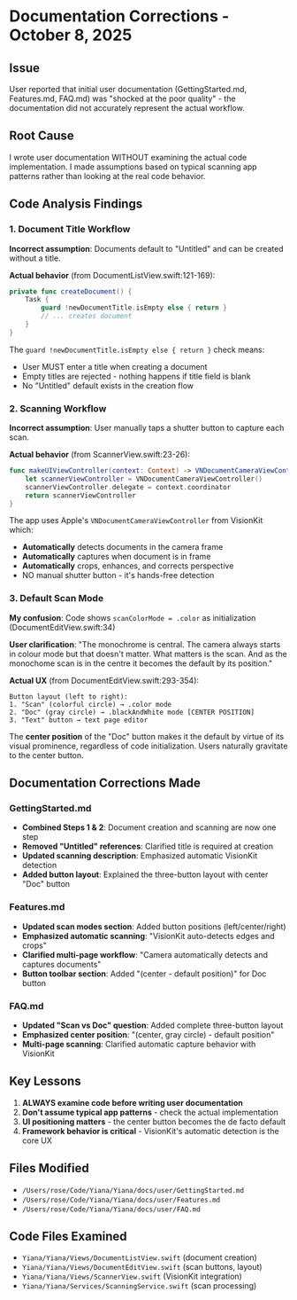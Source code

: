 # Documentation Corrections - October 8, 2025

## Issue

User reported that initial user documentation (GettingStarted.md, Features.md, FAQ.md) was "shocked at the poor quality" - the documentation did not accurately represent the actual workflow.

## Root Cause

I wrote user documentation WITHOUT examining the actual code implementation. I made assumptions based on typical scanning app patterns rather than looking at the real code behavior.

## Code Analysis Findings

### 1. Document Title Workflow

**Incorrect assumption**: Documents default to "Untitled" and can be created without a title.

**Actual behavior** (from DocumentListView.swift:121-169):
```swift
private func createDocument() {
    Task {
        guard !newDocumentTitle.isEmpty else { return }
        // ... creates document
    }
}
```

The `guard !newDocumentTitle.isEmpty else { return }` check means:
- User MUST enter a title when creating a document
- Empty titles are rejected - nothing happens if title field is blank
- No "Untitled" default exists in the creation flow

### 2. Scanning Workflow

**Incorrect assumption**: User manually taps a shutter button to capture each scan.

**Actual behavior** (from ScannerView.swift:23-26):
```swift
func makeUIViewController(context: Context) -> VNDocumentCameraViewController {
    let scannerViewController = VNDocumentCameraViewController()
    scannerViewController.delegate = context.coordinator
    return scannerViewController
}
```

The app uses Apple's `VNDocumentCameraViewController` from VisionKit which:
- **Automatically** detects documents in the camera frame
- **Automatically** captures when document is in frame
- **Automatically** crops, enhances, and corrects perspective
- NO manual shutter button - it's hands-free detection

### 3. Default Scan Mode

**My confusion**: Code shows `scanColorMode = .color` as initialization (DocumentEditView.swift:34)

**User clarification**: "The monochrome is central. The camera always starts in colour mode but that doesn't matter. What matters is the scan. And as the monochome scan is in the centre it becomes the default by its position."

**Actual UX** (from DocumentEditView.swift:293-354):
```
Button layout (left to right):
1. "Scan" (colorful circle) → .color mode
2. "Doc" (gray circle) → .blackAndWhite mode [CENTER POSITION]
3. "Text" button → text page editor
```

The **center position** of the "Doc" button makes it the default by virtue of its visual prominence, regardless of code initialization. Users naturally gravitate to the center button.

## Documentation Corrections Made

### GettingStarted.md
- **Combined Steps 1 & 2**: Document creation and scanning are now one step
- **Removed "Untitled" references**: Clarified title is required at creation
- **Updated scanning description**: Emphasized automatic VisionKit detection
- **Added button layout**: Explained the three-button layout with center "Doc" button

### Features.md
- **Updated scan modes section**: Added button positions (left/center/right)
- **Emphasized automatic scanning**: "VisionKit auto-detects edges and crops"
- **Clarified multi-page workflow**: "Camera automatically detects and captures documents"
- **Button toolbar section**: Added "(center - default position)" for Doc button

### FAQ.md
- **Updated "Scan vs Doc" question**: Added complete three-button layout
- **Emphasized center position**: "(center, gray circle) - default position"
- **Multi-page scanning**: Clarified automatic capture behavior with VisionKit

## Key Lessons

1. **ALWAYS examine code before writing user documentation**
2. **Don't assume typical app patterns** - check the actual implementation
3. **UI positioning matters** - the center button becomes the de facto default
4. **Framework behavior is critical** - VisionKit's automatic detection is the core UX

## Files Modified

- `/Users/rose/Code/Yiana/Yiana/docs/user/GettingStarted.md`
- `/Users/rose/Code/Yiana/Yiana/docs/user/Features.md`
- `/Users/rose/Code/Yiana/Yiana/docs/user/FAQ.md`

## Code Files Examined

- `Yiana/Yiana/Views/DocumentListView.swift` (document creation)
- `Yiana/Yiana/Views/DocumentEditView.swift` (scan buttons, layout)
- `Yiana/Yiana/Views/ScannerView.swift` (VisionKit integration)
- `Yiana/Yiana/Services/ScanningService.swift` (scan processing)
